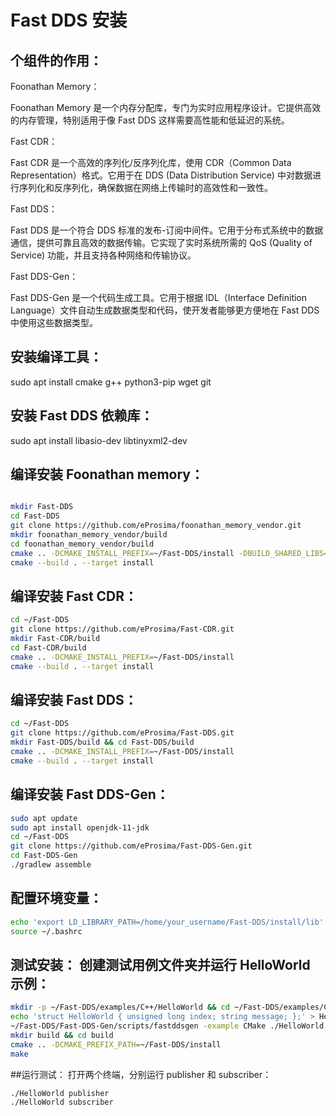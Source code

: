 # Fast DDS 安装

## 个组件的作用：

Foonathan Memory：

Foonathan Memory 是一个内存分配库，专门为实时应用程序设计。它提供高效的内存管理，特别适用于像 Fast DDS 这样需要高性能和低延迟的系统。

Fast CDR：

Fast CDR 是一个高效的序列化/反序列化库，使用 CDR（Common Data Representation）格式。它用于在 DDS (Data Distribution Service) 中对数据进行序列化和反序列化，确保数据在网络上传输时的高效性和一致性。

Fast DDS：

Fast DDS 是一个符合 DDS 标准的发布-订阅中间件。它用于分布式系统中的数据通信，提供可靠且高效的数据传输。它实现了实时系统所需的 QoS (Quality of Service) 功能，并且支持各种网络和传输协议。

Fast DDS-Gen：

Fast DDS-Gen 是一个代码生成工具。它用于根据 IDL（Interface Definition Language）文件自动生成数据类型和代码，使开发者能够更方便地在 Fast DDS 中使用这些数据类型。


## 安装编译工具：
sudo apt install cmake g++ python3-pip wget git
## 安装 Fast DDS 依赖库：
sudo apt install libasio-dev libtinyxml2-dev

## 编译安装 Foonathan memory：
```bash

mkdir Fast-DDS
cd Fast-DDS
git clone https://github.com/eProsima/foonathan_memory_vendor.git
mkdir foonathan_memory_vendor/build
cd foonathan_memory_vendor/build
cmake .. -DCMAKE_INSTALL_PREFIX=~/Fast-DDS/install -DBUILD_SHARED_LIBS=ON
cmake --build . --target install

```
## 编译安装 Fast CDR：

```bash
cd ~/Fast-DDS
git clone https://github.com/eProsima/Fast-CDR.git
mkdir Fast-CDR/build
cd Fast-CDR/build
cmake .. -DCMAKE_INSTALL_PREFIX=~/Fast-DDS/install
cmake --build . --target install
```
## 编译安装 Fast DDS：

```bash
cd ~/Fast-DDS
git clone https://github.com/eProsima/Fast-DDS.git
mkdir Fast-DDS/build && cd Fast-DDS/build
cmake .. -DCMAKE_INSTALL_PREFIX=~/Fast-DDS/install
cmake --build . --target install
```
## 编译安装 Fast DDS-Gen：

```bash
sudo apt update
sudo apt install openjdk-11-jdk
cd ~/Fast-DDS
git clone https://github.com/eProsima/Fast-DDS-Gen.git
cd Fast-DDS-Gen
./gradlew assemble
```
## 配置环境变量：

``` bash
echo 'export LD_LIBRARY_PATH=/home/your_username/Fast-DDS/install/lib' >> ~/.bashrc
source ~/.bashrc
```
## 测试安装： 创建测试用例文件夹并运行 HelloWorld 示例：

```bash
mkdir -p ~/Fast-DDS/examples/C++/HelloWorld && cd ~/Fast-DDS/examples/C++/HelloWorld
echo 'struct HelloWorld { unsigned long index; string message; };' > HelloWorld.idl
~/Fast-DDS/Fast-DDS-Gen/scripts/fastddsgen -example CMake ./HelloWorld.idl
mkdir build && cd build
cmake .. -DCMAKE_PREFIX_PATH=~/Fast-DDS/install
make
```
##运行测试： 打开两个终端，分别运行 publisher 和 subscriber：

```bash
./HelloWorld publisher
./HelloWorld subscriber
```